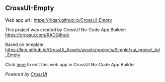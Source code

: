 ## CrossUI-Empty
Web app url : https://riiqan.github.io/CrossUI-Empty

This project was created by CrossUI No-Code App Builder: https://crossui.com/RADGithub

Based on template: https://linb.github.io/CrossUI_Assets/assets/projects/Simple/xui_project_tpl_Empty

Click [here](https://crossui.com/RADGithub/#!from=github&owner=riiqan&repo=CrossUI-Empty) to edit this web app in CrossUI No-Code App Builder

<i>Powered by [CrossUI](https://crossui.com)</i>
